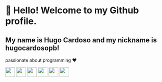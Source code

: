 # 👋 Hello! Welcome to my Github profile.
## My name is Hugo Cardoso and my nickname is hugocardosopb!

passionate about programming ♥ 

<img src="https://cdn.jsdelivr.net/gh/devicons/devicon@latest/icons/php/php-original.svg" width="30px" height="30px"/>
<img src="https://cdn.jsdelivr.net/gh/devicons/devicon@latest/icons/laravel/laravel-original.svg" width="30px" height="30px"/>
<img src="https://cdn.jsdelivr.net/gh/devicons/devicon/icons/javascript/javascript-original.svg" width="30px" height="30px"/>       
<img src="https://cdn.jsdelivr.net/gh/devicons/devicon/icons/html5/html5-original.svg" width="30px" height="30px"/>        
<img src="https://cdn.jsdelivr.net/gh/devicons/devicon/icons/react/react-original.svg" width="30px" height="30px"/>
<img src="https://cdn.jsdelivr.net/gh/devicons/devicon/icons/nodejs/nodejs-original.svg" width="30px" height="30px"/>

          
          
          

<!--
**hugocardosopb/hugocardosopb** is a ✨ _special_ ✨ repository because its `README.md` (this file) appears on your GitHub profile.

Here are some ideas to get you started:

- 🔭 I’m currently working on support IT
- 🌱 I’m currently learning REACT and Node JS
- 👯 I’m looking to collaborate on ...
- 🤔 I’m looking for help with ...
- 💬 Ask me about ...
- 📫 How to reach me: ...
- 😄 Pronouns: ...
- ⚡ Fun fact: ...
-->

